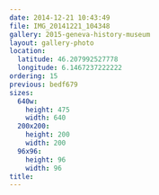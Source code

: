 ```yaml
---
date: 2014-12-21 10:43:49
file: IMG_20141221_104348
gallery: 2015-geneva-history-museum
layout: gallery-photo
location:
  latitude: 46.207992527778
  longitude: 6.1467237222222
ordering: 15
previous: bedf679
sizes:
  640w:
    height: 475
    width: 640
  200x200:
    height: 200
    width: 200
  96x96:
    height: 96
    width: 96
title: 
---
```

